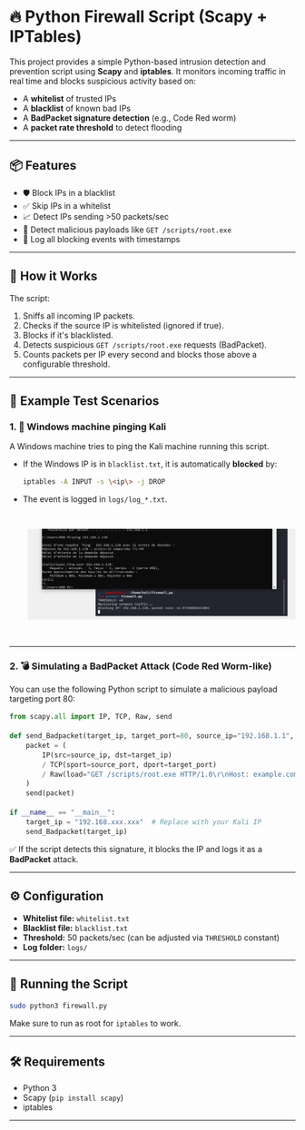 # 🔥 Python Firewall Script (Scapy + IPTables)

This project provides a simple Python-based intrusion detection and prevention script using **Scapy** and **iptables**. It monitors incoming traffic in real time and blocks suspicious activity based on:

- A **whitelist** of trusted IPs  
- A **blacklist** of known bad IPs  
- A **BadPacket signature detection** (e.g., Code Red worm)  
- A **packet rate threshold** to detect flooding  

---

## 📦 Features

- 🛡️ Block IPs in a blacklist  
- ✅ Skip IPs in a whitelist  
- 📈 Detect IPs sending \>50 packets/sec  
- 🧪 Detect malicious payloads like `GET /scripts/root.exe`  
- 📁 Log all blocking events with timestamps  

---

## 🧠 How it Works

The script:  
1. Sniffs all incoming IP packets.  
2. Checks if the source IP is whitelisted (ignored if true).  
3. Blocks if it's blacklisted.  
4. Detects suspicious `GET /scripts/root.exe` requests (BadPacket).  
5. Counts packets per IP every second and blocks those above a configurable threshold.  

---

## 🧪 Example Test Scenarios

### 1. 🧪 Windows machine pinging Kali

A Windows machine tries to ping the Kali machine running this script.

- If the Windows IP is in `blacklist.txt`, it is automatically **blocked** by:  
  ```bash
  iptables -A INPUT -s \<ip\> -j DROP
  ```
- The event is logged in `logs/log_*.txt`.
  <pre> <p align="center"> <img src="./example.PNG" alt="Blocked ip example" width="500"/> </p>  </pre>

---

### 2. 💣 Simulating a BadPacket Attack (Code Red Worm-like)

You can use the following Python script to simulate a malicious payload targeting port 80:

```python
from scapy.all import IP, TCP, Raw, send

def send_Badpacket(target_ip, target_port=80, source_ip="192.168.1.1", source_port=12345):
    packet = (
        IP(src=source_ip, dst=target_ip)
        / TCP(sport=source_port, dport=target_port)
        / Raw(load="GET /scripts/root.exe HTTP/1.0\r\nHost: example.com\r\n\r\n")
    )
    send(packet)

if __name__ == "__main__":
    target_ip = "192.168.xxx.xxx"  # Replace with your Kali IP
    send_Badpacket(target_ip)
```

✅ If the script detects this signature, it blocks the IP and logs it as a **BadPacket** attack.

---

## ⚙️ Configuration

- **Whitelist file:** `whitelist.txt`  
- **Blacklist file:** `blacklist.txt`  
- **Threshold:** 50 packets/sec (can be adjusted via `THRESHOLD` constant)  
- **Log folder:** `logs/`  

---

## 🚀 Running the Script

```bash
sudo python3 firewall.py
```

Make sure to run as root for `iptables` to work.

---


## 🛠 Requirements

- Python 3  
- Scapy (`pip install scapy`)  
- iptables  

---

